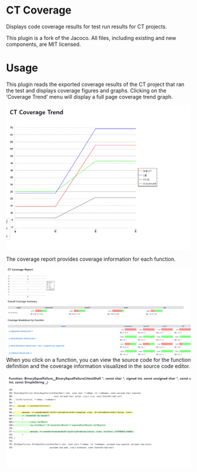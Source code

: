 CT Coverage
=============

Displays code coverage results for test run results for CT projects.

This plugin is a fork of the Jacoco. All files, including existing and new components, are MIT licensed.

Usage
===========================================
This plugin reads the exported coverage results of the CT project that ran the test and displays coverage figures and graphs.
Clicking on the ‘Coverage Trend’ menu will display a full page coverage trend graph.

![](images/graph.png)

The coverage report provides coverage information for each function.

![](images/report.png)
When you click on a function, you can view the source code for the function definition and the coverage information visualized in the source code editor.

![](images/editor.png)